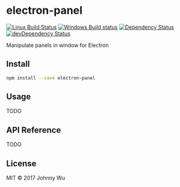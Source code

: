 # electron-panel

[![Linux Build Status](https://travis-ci.org/electron-utils/electron-panel.svg?branch=master)](https://travis-ci.org/electron-utils/electron-panel)
[![Windows Build status](https://ci.appveyor.com/api/projects/status/ym6vcqcpqmv3dd34?svg=true)](https://ci.appveyor.com/project/jwu/electron-panel)
[![Dependency Status](https://david-dm.org/electron-utils/electron-panel.svg)](https://david-dm.org/electron-utils/electron-panel)
[![devDependency Status](https://david-dm.org/electron-utils/electron-panel/dev-status.svg)](https://david-dm.org/electron-utils/electron-panel#info=devDependencies)

Manipulate panels in window for Electron

## Install

```bash
npm install --save electron-panel
```

## Usage

TODO

## API Reference

TODO

## License

MIT © 2017 Johnny Wu
